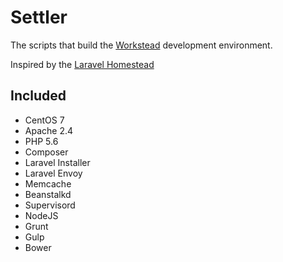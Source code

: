 # Settler

The scripts that build the [Workstead](https://github.com/lucasvscn/workstead) development environment.

Inspired by the [Laravel Homestead](http://laravel.com/docs)

## Included

 - CentOS 7
 - Apache 2.4
 - PHP 5.6
 - Composer
 - Laravel Installer
 - Laravel Envoy
 - Memcache
 - Beanstalkd
 - Supervisord
 - NodeJS
 - Grunt
 - Gulp
 - Bower